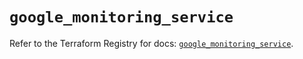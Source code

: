 # `google_monitoring_service`

Refer to the Terraform Registry for docs: [`google_monitoring_service`](https://registry.terraform.io/providers/hashicorp/google-beta/6.9.0/docs/resources/google_monitoring_service).
